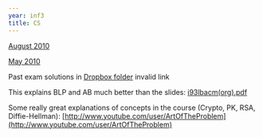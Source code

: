 ```yaml
---
year: inf3
title: CS
---
```


[August 2010](http://mess.ninjalith.com/cs/exams/2010_resit)

[May 2010](https://docs.google.com/document/d/1u0d0ybDWt_V0Of9sZMqxwg1tyuVzsdKAkrx6Wq31FK8/edit?usp=sharing)

Past exam solutions in [Dropbox folder](https://www.dropbox.com/sh/ghnefywkooyng61/eaqRs2JcQ7/CS) invalid link

This explains BLP and AB much better than the slides: [i93lbacm(org).pdf](http://profsandhu.com/journals/computer/i93lbacm(org).pdf)

Some really great explanations of concepts in the course (Crypto, PK, RSA, Diffie-Hellman): [http://www.youtube.com/user/ArtOfTheProblem](http://www.youtube.com/user/ArtOfTheProblem)
